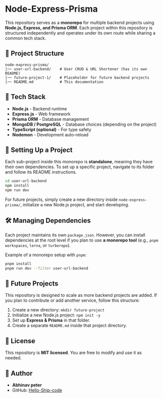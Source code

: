 # Node-Express-Prisma

This repository serves as a **monorepo** for multiple backend projects using **Node.js, Express, and Prisma ORM**. Each project within this repository is structured independently and operates under its own route while sharing a common tech stack.

## 📂 Project Structure

```
node-express-prisma/
│── user-url-backend/    # User CRUD & URL Shortener (has its own README)
│── future-project-1/    # Placeholder for future backend projects
│── README.md            # This documentation
```

## 🚀 Tech Stack

- **Node.js** - Backend runtime
- **Express.js** - Web framework
- **Prisma ORM** - Database management
- **MongoDB / PostgreSQL** - Database choices (depending on the project)
- **TypeScript (optional)** - For type safety
- **Nodemon** - Development auto-reload

## 🔧 Setting Up a Project

Each sub-project inside this monorepo is **standalone**, meaning they have their own dependencies. To set up a specific project, navigate to its folder and follow its README instructions.

```sh
cd user-url-backend
npm install
npm run dev
```

For future projects, simply create a new directory inside `node-express-prisma/`, initialize a new Node.js project, and start developing.

## 🛠 Managing Dependencies

Each project maintains its own `package.json`. However, you can install dependencies at the root level if you plan to use **a monorepo tool** (e.g., `pnpm workspaces`, `lerna`, or `turborepo`).

Example of a monorepo setup with `pnpm`:

```sh
pnpm install
pnpm run dev --filter user-url-backend
```

## 🚀 Future Projects

This repository is designed to scale as more backend projects are added. If you plan to contribute or add another service, follow this structure:

1. Create a new directory: `mkdir future-project`
2. Initialize a new Node.js project: `npm init -y`
3. Set up **Express & Prisma** in that folder.
4. Create a separate `README.md` inside that project directory.

## 📜 License

This repository is **MIT licensed**. You are free to modify and use it as needed.

## 🔗 Author

- **Abhinav peter**
- GitHub: [Hello-Ship-code](https://github.com/Hello-Ship-Code)
<!-- - LinkedIn: [your-linkedin](https://linkedin.com/in/your-profile) -->
